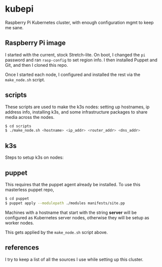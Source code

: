 # kubepi
Raspberry Pi Kubernetes cluster, with enough configuration mgmt to keep me
sane.

## Raspberry Pi image
I started with the current, stock Stretch-lite. On boot, I changed the `pi` 
password and ran `rasp-config` to set region info. I then installed Puppet 
and Git, and then I cloned this repo.

Once I started each node, I configured and installed the rest via the 
`make_node.sh` script.

## scripts
These scripts are used to make the k3s nodes: setting up hostnames, ip
address info, installing k3s, and some infrastructure
packages to share media across the nodes.

```bash
$ cd scripts
$ ./make_node.sh <hostname> <ip_addr> <router_addr> <dns_addr>
```

## k3s
Steps to setup k3s on nodes:

## puppet
This requires that the puppet agent already be installed. To use this 
masterless puppet repo, 

```bash
$ cd puppet
$ puppet apply --modulepath ./modules manifests/site.pp
```

Machines with a hostname that start with the string **server** will be 
configured as Kubernetes server nodes, otherwise they will be setup as worker 
nodes.

This gets applied by the `make_node.sh` script above.

## references
I try to keep a list of all the sources I use while setting up this cluster.
